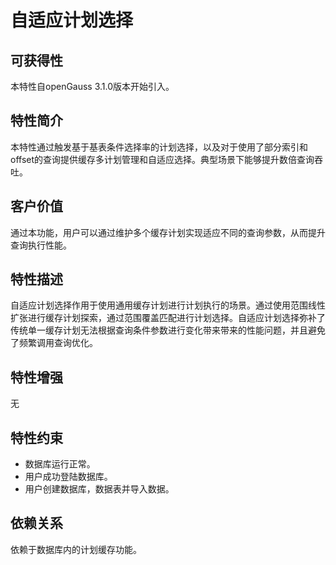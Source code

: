 # 自适应计划选择

## 可获得性<a name="section1420315335481"></a>

本特性自openGauss 3.1.0版本开始引入。

## 特性简介<a name="section18982185114134"></a>

本特性通过触发基于基表条件选择率的计划选择，以及对于使用了部分索引和offset的查询提供缓存多计划管理和自适应选择。典型场景下能够提升数倍查询吞吐。

## 客户价值<a name="section1160749171918"></a>

通过本功能，用户可以通过维护多个缓存计划实现适应不同的查询参数，从而提升查询执行性能。

## 特性描述<a name="section165492040132317"></a>

自适应计划选择作用于使用通用缓存计划进行计划执行的场景。通过使用范围线性扩张进行缓存计划探索，通过范围覆盖匹配进行计划选择。自适应计划选择弥补了传统单一缓存计划无法根据查询条件参数进行变化带来带来的性能问题，并且避免了频繁调用查询优化。

## 特性增强<a name="section818524702617"></a>

无

## 特性约束<a name="section13678185110268"></a>

-   数据库运行正常。
-   用户成功登陆数据库。
-   用户创建数据库，数据表并导入数据。

## 依赖关系<a name="section11899817102719"></a>

依赖于数据库内的计划缓存功能。

